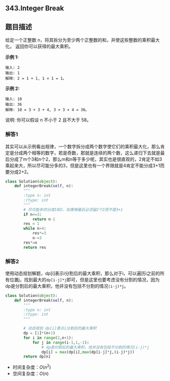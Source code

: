 ## 343.Integer Break

## 题目描述

给定一个正整数 n，将其拆分为至少两个正整数的和，并使这些整数的乘积最大化。 返回你可以获得的最大乘积。

**示例 1:**

```
输入: 2
输出: 1
解释: 2 = 1 + 1, 1 × 1 = 1。
```

**示例 2:**

```
输入: 10
输出: 36
解释: 10 = 3 + 3 + 4, 3 × 3 × 4 = 36。
```



说明: 你可以假设 n 不小于 2 且不大于 58。



### 解答1

​	其实可以从示例看出规律，一个数字拆分成两个数字使它们的乘积最大化，那么肯定是分成两个相等的数字，若是奇数，那就是连续的两个数，这么递归下去就是最后分成了m个3和n个2，那么m和n等于多少呢，其实也是很直观的，2肯定不如3乘起来大，所以尽可能分多的3，但是这里也有一个界限就是4肯定不能分成3+1而要分成2+2。

```python
class Solution(object):
    def integerBreak(self, n):
        """
        :type n: int
        :rtype: int
        """
        # 尽可能多的分成3和2，如果够最后必须留2个2而不是3+1
        if n<=3:
            return n-1
        res = 1
        while n>4:
            res*=3
            n-=3
        res*=n
        return res
```



### 解答2

​	使用动态规划解题，dp[i]表示i分割后的最大乘积，那么对于i，可以遍历i之前的所有位置j，找到最大的`dp[i-j]*j`即可，但是这里也要考虑没有分割的情况，因为dp是分割后的最大乘积，他并没有包括不分割的情况`(i-j)*j`。

```python
class Solution(object):
    def integerBreak(self, n):
        """
        :type n: int
        :rtype: int
        """

        # 动态规划 dp[i]表示i分割后的最大乘积
        dp = [1]*(n+1)
        for i in range(2,n+1):
            for j in range(i-1,1,-1):
                # dp是分割后的最大乘积，他并没有包括不分割的情况(i-j)*j
                dp[i] = max(dp[i],max(dp[i-j]*j,(i-j)*j))
        return dp[n]
```

- 时间复杂度：$O(n^2)$
- 空间复杂度：$O(n)$ 